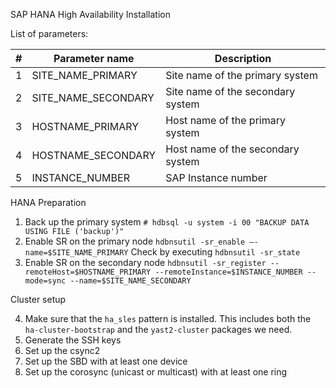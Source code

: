 SAP HANA High Availability Installation

List of parameters:

| # | Parameter name      | Description                      |
|---|---------------------|----------------------------------|
| 1 | SITE_NAME_PRIMARY   | Site name of the primary system  |
| 2 | SITE_NAME_SECONDARY | Site name of the secondary system|
| 3 | HOSTNAME_PRIMARY    | Host name of the primary system  |
| 4 | HOSTNAME_SECONDARY  | Host name of the secondary system|
| 5 | INSTANCE_NUMBER     | SAP Instance number              |


HANA Preparation

1. Back up the primary system
    `# hdbsql -u system -i 00 "BACKUP DATA USING FILE ('backup')"`
2. Enable SR on the primary node
    `hdbnsutil -sr_enable –-name=$SITE_NAME_PRIMARY`
    Check by executing `hdbnsutil -sr_state`
3. Enable SR on the secondary node
    `hdbnsutil -sr_register --remoteHost=$HOSTNAME_PRIMARY --remoteInstance=$INSTANCE_NUMBER --mode=sync --name=$SITE_NAME_SECONDARY`

Cluster setup

4. Make sure that the `ha_sles` pattern is installed. This includes both the `ha-cluster-bootstrap` and the `yast2-cluster` packages we need.
5. Generate the SSH keys
6. Set up the csync2
7. Set up the SBD with at least one device
8. Set up the corosync (unicast or multicast) with at least one ring